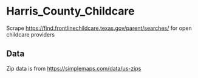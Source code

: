 # Harris_County_Childcare
Scrape https://find.frontlinechildcare.texas.gov/parent/searches/ for open childcare providers

## Data

Zip data is from https://simplemaps.com/data/us-zips